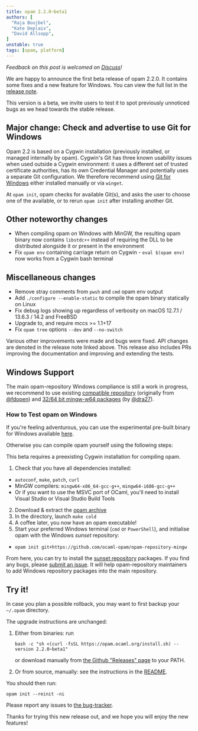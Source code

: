```yaml
---
title: opam 2.2.0~beta1
authors: [
  "Raja Boujbel",
  "Kate Deplaix",
  "David Allsopp",
]
unstable: true
tags: [opam, platform]
---
```


_Feedback on this post is welcomed on [Discuss](https://discuss.ocaml.org/t/ann-opam-2-2-0-beta1/13913)!_

We are happy to announce the first beta release of opam 2.2.0. It contains
some fixes and a new feature for Windows.  You can view the full list in the
[release note](https://github.com/ocaml/opam/releases/tag/2.2.0-beta1).

This version is a beta, we invite users to test it to spot previously
unnoticed bugs as we head towards the stable release.

## Major change: Check and advertise to use Git for Windows

Opam 2.2 is based on a Cygwin installation (previously installed, or managed
internally by opam). Cygwin's Git has three known usability issues when used
outside a Cygwin environment: it uses a different set of trusted certificate
authorities, has its own Credential Manager and potentially uses a separate Git
configuration.  We therefore recommend using [Git for
Windows](https://gitforwindows.org) either installed manually or via `winget`.

At `opam init`, opam checks for available Git(s), and asks the user to choose
one of the available, or to rerun `opam init` after installing another Git.

## Other noteworthy changes

* When compiling opam on Windows with MinGW, the resulting opam binary now contains `libstdc++` instead of requiring the DLL to be distributed alongside it or present in the environment
* Fix `opam env` containing carriage return on Cygwin - `eval $(opam env)` now works from a Cygwin bash terminal

## Miscellaneous changes

* Remove stray comments from `pwsh` and `cmd` opam env output
* Add `./configure --enable-static` to compile the opam binary statically on Linux
* Fix debug logs showing up regardless of verbosity on macOS 12.7.1 / 13.6.3 / 14.2 and FreeBSD
* Upgrade to, and require mccs >= 1.1+17
* Fix `opam tree` options `--dev` and `--no-switch`

Various other improvements were made and bugs were fixed.
API changes are denoted in the release note linked above.
This release also includes PRs improving the documentation and improving and extending the tests.

## Windows Support

The main opam-repository Windows compliance is still a work in progress, we
recommend to use existing [compatible
repository](https://github.com/ocaml-opam/opam-repository-mingw) (originally
from [@fdopen](https://github.com/fdopen)) and [32/64 bit mingw-w64
packages](https://github.com/dra27/opam-repository/tree/windows-5.0) (by
[@dra27](https://github.com/dra27)).


### How to Test opam on Windows

If you're feeling adventurous, you can use the experimental pre-built binary for Windows available [here](https://github.com/ocaml/opam/releases/download/2.2.0-beta1/opam-2.2.0-beta1-x86_64-preview-for-windows.exe).

Otherwise you can compile opam yourself using the following steps:

This beta requires a preexisting Cygwin installation for compiling opam.

1. Check that you have all dependencies installed:
  * `autoconf`, `make`, `patch`, `curl`
  * MinGW compilers: `mingw64-x86_64-gcc-g++`, `mingw64-i686-gcc-g++`
  * Or if you want to use the MSVC port of OCaml, you'll need to install Visual Studio or Visual Studio Build Tools
2. Download & extract the [opam archive](https://github.com/ocaml/opam/releases/download/2.2.0-beta1/opam-full-2.2.0-beta1.tar.gz)
3. In the directory, launch `make cold`
4. A coffee later, you now have an opam executable!
5. Start your preferred Windows terminal (`cmd` or `PowerShell`), and initialise opam with the Windows _sunset_ repository:
  * `opam init git+https://github.com/ocaml-opam/opam-repository-mingw`

From here, you can try to install the [sunset
repository](https://discuss.ocaml.org/t/sunsetting-opam-repository-mingw/11632)
packages. If you find any bugs, please [submit an
issue](https://github.com/ocaml-opam/opam-repository-mingw#what-do-i-do-when-things-are-broken).
It will help opam-repository maintainers to add Windows repository packages
into the main repository.

## Try it!

In case you plan a possible rollback, you may want to first backup your
`~/.opam` directory.

The upgrade instructions are unchanged:

1. Either from binaries: run

    ```
    bash -c "sh <(curl -fsSL https://opam.ocaml.org/install.sh) --version 2.2.0~beta1"
    ```

    or download manually from [the Github "Releases" page](https://github.com/ocaml/opam/releases/tag/2.2.0-beta1) to your PATH.

2. Or from source, manually: see the instructions in the [README](https://github.com/ocaml/opam/tree/2.2.0-beta1#compiling-this-repo).


You should then run:
```
opam init --reinit -ni
```


Please report any issues to [the bug-tracker](https://github.com/ocaml/opam/issues).

Thanks for trying this new release out, and we hope you will enjoy the new features!
